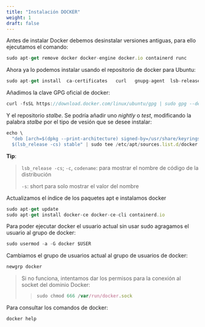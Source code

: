 ```yaml
---
title: "Instalación DOCKER"
weight: 1
draft: false
---
```


Antes de instalar Docker debemos desinstalar versiones antiguas, para ello ejecutamos el comando: 

``` js
sudo apt-get remove docker docker-engine docker.io containerd runc
```

Ahora ya lo podemos instalar usando el repositorio de docker para Ubuntu:

``` js
sudo apt-get install  ca-certificates   curl   gnupg-agent  lsb-release
```

Añadimos la clave GPG oficial de docker:

``` js
curl -fsSL https://download.docker.com/linux/ubuntu/gpg | sudo gpg --dearmor -o /usr/share/keyrings/docker-archive-keyring.gpg
```

Y el repositorio _stalbe_. Se podría añadir uno _nightly_ o _test_, modificando la palabra _stalbe_ por el tipo de vesión que se desee instalar:

``` js
echo \
  "deb [arch=$(dpkg --print-architecture) signed-by=/usr/share/keyrings/docker-archive-keyring.gpg] https://download.docker.com/linux/ubuntu \
  $(lsb_release -cs) stable" | sudo tee /etc/apt/sources.list.d/docker.list > /dev/null

```

**Tip**: 

> `lsb_release -cs`; `-c`, `codename`: para mostrar el nombre de código de la distribución
>
> `-s`: short para solo mostrar el valor del nombre

Actualizamos el índice de los paquetes apt e instalamos docker

``` js
sudo apt-get update
sudo apt-get install docker-ce docker-ce-cli containerd.io
```

Para poder ejecutar docker el usuario actual sin usar sudo agragamos el usuario al grupo de docker:

``` js
sudo usermod -a -G docker $USER
```

Cambiamos el grupo de usuarios actual al grupo de usuarios de docker:

``` js
newgrp docker
```

> Si no funciona, intentamos dar los permisos para la conexión al socket del dominio Docker:
> 
>> ``` js
>> sudo chmod 666 /var/run/docker.sock
>> 
>> ```

Para consultar los comandos de docker:

``` js
docker help
```